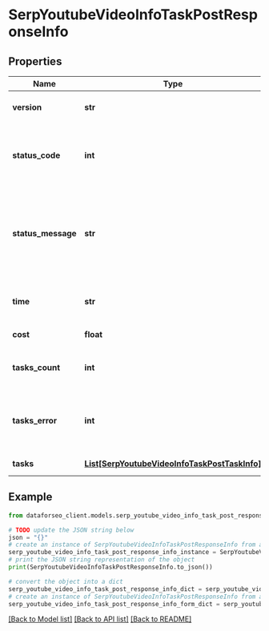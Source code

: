 # SerpYoutubeVideoInfoTaskPostResponseInfo


## Properties

Name | Type | Description | Notes
------------ | ------------- | ------------- | -------------
**version** | **str** | the current version of the API | [optional] 
**status_code** | **int** | general status code you can find the full list of the response codes here | [optional] 
**status_message** | **str** | general informational message you can find the full list of general informational messages here | [optional] 
**time** | **str** | total execution time, seconds | [optional] 
**cost** | **float** | total tasks cost, USD | [optional] 
**tasks_count** | **int** | the number of tasks in the tasks array | [optional] 
**tasks_error** | **int** | the number of tasks in the tasks array returned with an error | [optional] 
**tasks** | [**List[SerpYoutubeVideoInfoTaskPostTaskInfo]**](SerpYoutubeVideoInfoTaskPostTaskInfo.md) | array of tasks | [optional] 

## Example

```python
from dataforseo_client.models.serp_youtube_video_info_task_post_response_info import SerpYoutubeVideoInfoTaskPostResponseInfo

# TODO update the JSON string below
json = "{}"
# create an instance of SerpYoutubeVideoInfoTaskPostResponseInfo from a JSON string
serp_youtube_video_info_task_post_response_info_instance = SerpYoutubeVideoInfoTaskPostResponseInfo.from_json(json)
# print the JSON string representation of the object
print(SerpYoutubeVideoInfoTaskPostResponseInfo.to_json())

# convert the object into a dict
serp_youtube_video_info_task_post_response_info_dict = serp_youtube_video_info_task_post_response_info_instance.to_dict()
# create an instance of SerpYoutubeVideoInfoTaskPostResponseInfo from a dict
serp_youtube_video_info_task_post_response_info_form_dict = serp_youtube_video_info_task_post_response_info.from_dict(serp_youtube_video_info_task_post_response_info_dict)
```
[[Back to Model list]](../README.md#documentation-for-models) [[Back to API list]](../README.md#documentation-for-api-endpoints) [[Back to README]](../README.md)


